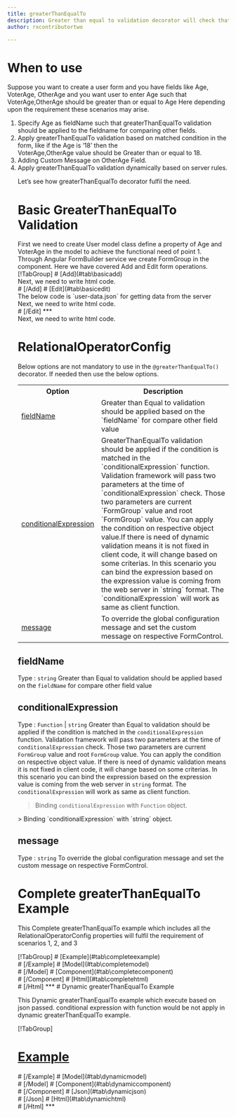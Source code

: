 ```yaml
---
title: greaterThanEqualTo 
description: Greater than equal to validation decorator will check that input property is greater than or equal to the related field input.
author: rxcontributortwo

---
```

# When to use
Suppose you want to create a user form and you have fields like Age, VoterAge, OtherAge and you want user to enter Age such that VoterAge,OtherAge should be greater than or equal to Age Here depending upon the requirement these scenarios may arise.

<ol>
<li>Specify Age as fieldName such that greaterThanEqualTo validation should be applied to the fieldname for comparing other fields.</li>
<li>Apply greaterThanEqualTo validation based on matched condition in the form, like if the Age is ‘18’ then the </li>VoterAge,OtherAge value should be Greater than or equal to 18.
<li>Adding Custom Message on OtherAge Field.</li>
<li>Apply greaterThanEqualTo validation dynamically based on server rules.</li>

Let’s see how greaterThanEqualTo decorator fulfil the need.

# Basic GreaterThanEqualTo Validation

<data-scope scope="['decorator']">
First we need to create User model class define a property of Age and VoterAge  in the model to achieve the functional need of point 1. 
<div component="app-code" key="greaterThanEqualTo-add-model"></div> 
</data-scope>
Through Angular FormBuilder service we create FormGroup in the component.
Here we have covered Add and Edit form operations. 

<data-scope scope="['decorator']">
<div component="app-tabs" key="basic-operations"></div>
[!TabGroup]
# [Add](#tab\basicadd)
<div component="app-code" key="greaterThanEqualTo-add-component"></div> 
Next, we need to write html code.
<div component="app-code" key="greaterThanEqualTo-add-html"></div> 
<div component="app-example-runner" ref-component="app-greaterThanEqualTo-add"></div>
# [/Add]
# [Edit](#tab\basicedit)
<div component="app-code" key="greaterThanEqualTo-edit-component"></div> 
The below code is `user-data.json` for getting data from the server
<div component="app-code" key="data-json"></div> 
Next, we need to write html code.
<div component="app-code" key="greaterThanEqualTo-edit-html"></div> 
<div component="app-example-runner" ref-component="app-greaterThanEqualTo-edit"></div>
# [/Edit]
***
</data-scope>

<data-scope scope="['validator','template-driven']">
<div component="app-code" key="greaterThanEqualTo-add-component"></div> 
Next, we need to write html code.
<div component="app-code" key="greaterThanEqualTo-add-html"></div> 
<div component="app-example-runner" ref-component="app-greaterThanEqualTo-add"></div>
</data-scope>

# RelationalOperatorConfig

Below options are not mandatory to use in the `@greaterThanEqualTo()` decorator. If needed then use the below options.

<table class="table table-bordered table-striped">
<tr><th>Option</th><th>Description</th></tr>
<tr><td><a href="#fieldName" title="fieldName">fieldName</a></td><td>Greater than Equal to validation should be applied based on the `fieldName` for compare other field value</td></tr>
<tr><td><a href="#conditionalExpression" title="conditionalExpression">conditionalExpression</a></td><td>GreaterThanEqualTo validation should be applied if the condition is matched in the `conditionalExpression` function. Validation framework will pass two parameters at the time of `conditionalExpression` check. Those two parameters are current `FormGroup` value and root `FormGroup` value. You can apply the condition on respective object value.If there is need of dynamic validation means it is not fixed in client code, it will change based on some criterias. In this scenario you can bind the expression based on the expression value is coming from the web server in `string` format. The `conditionalExpression` will work as same as client function.</td></tr>
<tr><td><a href="#message" title="message">message</a></td><td>To override the global configuration message and set the custom message on respective FormControl.</td></tr>
</table>

## fieldName 
Type :  `string` 
Greater than Equal to validation should be applied based on the `fieldName` for compare other field value 

<div component="app-code" key="greaterThanEqualTo-fieldNameExample-model"></div> 
<div component="app-example-runner" ref-component="app-greaterThanEqualTo-fieldName" title="greaterThanEqualTo decorators with fieldName" key="fieldName"></div>

## conditionalExpression 
Type :  `Function`  |  `string` 
Greater than Equal to validation should be applied if the condition is matched in the `conditionalExpression` function. Validation framework will pass two parameters at the time of `conditionalExpression` check. Those two parameters are current `FormGroup` value and root `FormGroup` value. You can apply the condition on respective object value.
If there is need of dynamic validation means it is not fixed in client code, it will change based on some criterias. In this scenario you can bind the expression based on the expression value is coming from the web server in `string` format. The `conditionalExpression` will work as same as client function.

> Binding `conditionalExpression` with `Function` object.
<div component="app-code" key="greaterThanEqualTo-conditionalExpressionExampleFunction-model"></div> 
> Binding `conditionalExpression` with `string` object.
<div component="app-code" key="greaterThanEqualTo-conditionalExpressionExampleString-model"></div> 

<div component="app-example-runner" ref-component="app-greaterThanEqualTo-conditionalExpression" title="alpha decorators with conditionalExpression" key="conditionalExpression"></div>

## message 
Type :  `string`
To override the global configuration message and set the custom message on respective FormControl.

<div component="app-code" key="greaterThanEqualTo-messageExample-model"></div> 
<div component="app-example-runner" ref-component="app-greaterThanEqualTo-message" title="alpha decorators with message" key="message"></div>

# Complete greaterThanEqualTo Example

This Complete greaterThanEqualTo example which includes all the RelationalOperatorConfig properties will fulfil the requirement of scenarios 1, 2, and 3

<div component="app-tabs" key="complete"></div>
[!TabGroup]
# [Example](#tab\completeexample)
<div component="app-example-runner" ref-component="app-greaterThanEqualTo-complete"></div>
# [/Example]
<data-scope scope="['decorator']">
# [Model](#tab\completemodel)
<div component="app-code" key="greaterThanEqualTo-complete-model"></div> 
# [/Model] 
</data-scope>
# [Component](#tab\completecomponent)
<div component="app-code" key="greaterThanEqualTo-complete-component"></div>
# [/Component]  
# [Html](#tab\completehtml)
<div component="app-code" key="greaterThanEqualTo-complete-html"></div> 
# [/Html] 
***

<data-scope scope="['decorator','validator']">
# Dynamic greaterThanEqualTo Example

This Dynamic greaterThanEqualTo example which execute based on json passed. conditional expression with function would be not apply in dynamic greaterThanEqualTo example. 

<div component="app-tabs" key="dynamic"></div>

[!TabGroup]
# [Example](#tab\dynamicexample)
<div component="app-example-runner" ref-component="app-greaterThanEqualTo-dynamic"></div>
# [/Example]
<data-scope scope="['decorator']">
# [Model](#tab\dynamicmodel)
<div component="app-code" key="greaterThanEqualTo-dynamic-model"></div>
# [/Model]
</data-scope>
# [Component](#tab\dynamiccomponent)
<div component="app-code" key="greaterThanEqualTo-dynamic-component"></div>
# [/Component]
# [Json](#tab\dynamicjson)
<div component="app-code" key="greaterThanEqualTo-dynamic-json"></div>
# [/Json]
# [Html](#tab\dynamichtml)
<div component="app-code" key="greaterThanEqualTo-dynamic-html"></div> 
# [/Html]
***
</data-scope>
